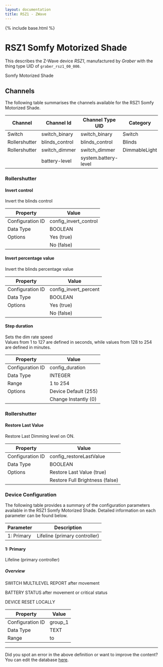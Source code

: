 ```yaml
---
layout: documentation
title: RSZ1 - ZWave
---
```


{% include base.html %}

# RSZ1 Somfy Motorized Shade

This describes the Z-Wave device *RSZ1*, manufactured by *Graber* with the thing type UID of ```graber_rsz1_00_000```. 

Somfy Motorized Shade


## Channels
The following table summarises the channels available for the RSZ1 Somfy Motorized Shade.

| Channel | Channel Id | Channel Type UID | Category | Item Type |
|---------|------------|------------------|----------|-----------|
| Switch | switch_binary | switch_binary | Switch | Switch |
| Rollershutter | blinds_control | blinds_control | Blinds | Rollershutter |
| Rollershutter | switch_dimmer | switch_dimmer | DimmableLight | Dimmer |
|  | battery-level | system.battery-level |  |  |


### Rollershutter

#### Invert control

Invert the blinds control


| Property         | Value    |
|------------------|----------|
| Configuration ID | config_invert_control |
| Data Type        | BOOLEAN || Default Value | false |
| Options | Yes (true) |
|  | No (false) |


#### Invert percentage value

Invert the blinds percentage value


| Property         | Value    |
|------------------|----------|
| Configuration ID | config_invert_percent |
| Data Type        | BOOLEAN || Default Value | false |
| Options | Yes (true) |
|  | No (false) |


#### Step duration

Sets the dim rate speed  
Values from 1 to 127 are defined in seconds, while values from 128 to 254 are defined in minutes.


| Property         | Value    |
|------------------|----------|
| Configuration ID | config_duration |
| Data Type        | INTEGER |
| Range | 1 to 254 || Default Value | 255 |
| Options | Device Default (255) |
|  | Change Instantly (0) |


### Rollershutter

#### Restore Last Value

Restore Last Dimming level on ON.


| Property         | Value    |
|------------------|----------|
| Configuration ID | config_restoreLastValue |
| Data Type        | BOOLEAN || Default Value | true |
| Options | Restore Last Value (true) |
|  | Restore Full Brightness (false) |


### Device Configuration
The following table provides a summary of the configuration parameters available in the RSZ1 Somfy Motorized Shade.
Detailed information on each parameter can be found below.

| Parameter   | Description |
|-------------|-------------|
| 1: Primary | Lifeline (primary controller) |


#### 1: Primary

Lifeline (primary controller)  


##### Overview 

SWITCH MULTILEVEL REPORT after movement

BATTERY STATUS after movement or critical status

DEVICE RESET LOCALLY


| Property         | Value    |
|------------------|----------|
| Configuration ID | group_1 |
| Data Type        | TEXT |
| Range |  to  |


---

Did you spot an error in the above definition or want to improve the content?
You can edit the database [here](http://www.cd-jackson.com/index.php/zwave/zwave-device-database/zwave-device-list/devicesummary/585).

